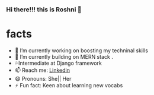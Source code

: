 ### Hi there!!! this is Roshni 👋

# facts

- 🔭 I’m currently working on boosting my techninal skills
- 🌱 I’m currently building on MERN stack .
- :sweat_drops:Intermediate at Django framework
- 📫  Reach me: [Linkedin](https://www.linkedin.com/in/roshni-chauhan-0aa410185)
- 😄 Pronouns: She|| Her
- ⚡ Fun fact: Keen about learning new vocabs

 
 

